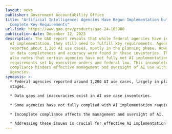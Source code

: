 ```yaml
---
layout: news
publisher: Government Accountability Office
title: "Artificial Intelligence: Agencies Have Begun Implementation but Need to
  Complete Key Requirements"
url-link: https://www.gao.gov/products/gao-24-105980
publication-date: December 12, 2023
description: The GAO report reveals that while federal agencies have initiated
  AI implementation, they still need to fulfill key requirements. Agencies
  reported about 1,200 AI use cases, mostly in the planning phase. However, gaps
  in data completeness and accuracy were found in these inventories. The report
  also notes that certain agencies have not fully met AI implementation
  requirements set by executive orders and federal law. This incomplete
  compliance hinders effective management and oversight of AI use within these
  agencies.
synopsis: >-
  * Federal agencies reported around 1,200 AI use cases, largely in planning
  stages.

  * Data gaps and inaccuracies exist in AI use case inventories.

  * Some agencies have not fully complied with AI implementation requirements.

  * Incomplete compliance affects the management and oversight of AI.

  * Addressing these issues is crucial for effective AI implementation in government.
---
```

